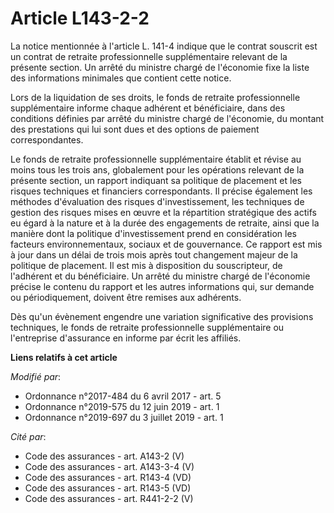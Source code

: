 # Article L143-2-2

La notice mentionnée à l'article L. 141-4 indique que le contrat souscrit est un contrat de retraite professionnelle
supplémentaire relevant de la présente section. Un arrêté du ministre chargé de l'économie fixe la liste des informations
minimales que contient cette notice.

Lors de la liquidation de ses droits, le fonds de retraite professionnelle supplémentaire informe chaque adhérent et
bénéficiaire, dans des conditions définies par arrêté du ministre chargé de l'économie, du montant des prestations qui lui
sont dues et des options de paiement correspondantes.

Le fonds de retraite professionnelle supplémentaire établit et révise au moins tous les trois ans, globalement pour les
opérations relevant de la présente section, un rapport indiquant sa politique de placement et les risques techniques et
financiers correspondants. Il précise également les méthodes d'évaluation des risques d'investissement, les techniques de
gestion des risques mises en œuvre et la répartition stratégique des actifs eu égard à la nature et à la durée des
engagements de retraite, ainsi que la manière dont la politique d'investissement prend en considération les facteurs
environnementaux, sociaux et de gouvernance. Ce rapport est mis à jour dans un délai de trois mois après tout changement
majeur de la politique de placement. Il est mis à disposition du souscripteur, de l'adhérent et du bénéficiaire. Un arrêté du
ministre chargé de l'économie précise le contenu du rapport et les autres informations qui, sur demande ou périodiquement,
doivent être remises aux adhérents.

Dès qu'un évènement engendre une variation significative des provisions techniques, le fonds de retraite professionnelle
supplémentaire ou l'entreprise d'assurance en informe par écrit les affiliés.

**Liens relatifs à cet article**

_Modifié par_:

  - Ordonnance n°2017-484 du 6 avril 2017 - art. 5
  - Ordonnance n°2019-575 du 12 juin 2019 - art. 1
  - Ordonnance n°2019-697 du 3 juillet 2019 - art. 1

_Cité par_:

  - Code des assurances - art. A143-2 (V)
  - Code des assurances - art. A143-3-4 (V)
  - Code des assurances - art. R143-4 (VD)
  - Code des assurances - art. R143-5 (VD)
  - Code des assurances - art. R441-2-2 (V)
